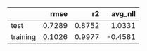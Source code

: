 |          |   rmse |     r2 |   avg_nll |
|:---------|-------:|-------:|----------:|
| test     | 0.7289 | 0.8752 |    1.0331 |
| training | 0.1026 | 0.9977 |   -0.4581 |